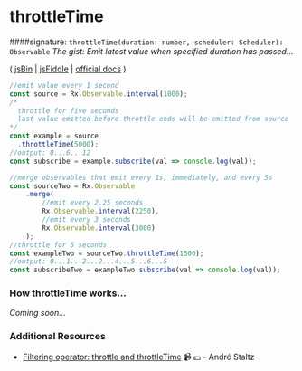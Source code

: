 # throttleTime

####signature: `throttleTime(duration: number, scheduler: Scheduler): Observable`
*The gist: Emit latest value when specified duration has passed...*

( [jsBin](http://jsbin.com/wudukimivi/1/edit?js,console) | [jsFiddle](https://jsfiddle.net/d3pn27dv/22/) | [official docs](http://reactivex.io/rxjs/class/es6/Observable.js~Observable.html#instance-method-throttleTime) )

```js
//emit value every 1 second
const source = Rx.Observable.interval(1000);
/*
  throttle for five seconds
  last value emitted before throttle ends will be emitted from source
*/
const example = source
  .throttleTime(5000);
//output: 0...6...12
const subscribe = example.subscribe(val => console.log(val));

//merge observables that emit every 1s, immediately, and every 5s
const sourceTwo = Rx.Observable
	.merge(
        //emit every 2.25 seconds
		Rx.Observable.interval(2250),
        //emit every 3 seconds
        Rx.Observable.interval(3000)
	);
//throttle for 5 seconds
const exampleTwo = sourceTwo.throttleTime(1500);
//output: 0...1...2...2...4...5...6...5
const subscribeTwo = exampleTwo.subscribe(val => console.log(val));
```

### How throttleTime works...
*Coming soon...*


### Additional Resources
* [Filtering operator: throttle and throttleTime](https://egghead.io/lessons/rxjs-filtering-operators-throttle-and-throttletime?course=rxjs-beyond-the-basics-operators-in-depth) :video_camera: :dollar: - André Staltz
